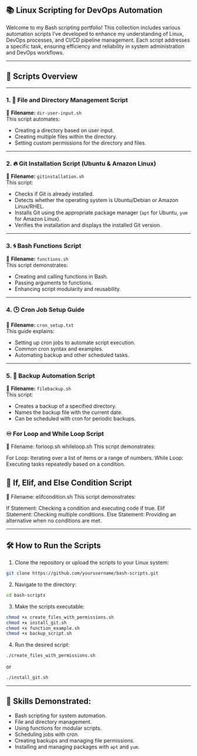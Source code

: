 
## 📚 **Linux Scripting for DevOps Automation**

Welcome to my Bash scripting portfolio! This collection includes various automation scripts I’ve developed to enhance my understanding of Linux, DevOps processes, and CI/CD pipeline
management. Each script addresses a specific task, ensuring efficiency and reliability in system administration and DevOps workflows.

---

## 📄 **Scripts Overview**

---

### 1. 🎯 **File and Directory Management Script**

📑 **Filename:** `dir-user-input.sh`  
This script automates:
- Creating a directory based on user input.
- Creating multiple files within the directory.
- Setting custom permissions for the directory and files.

---

### 2. 🔥 **Git Installation Script (Ubuntu & Amazon Linux)**

📑 **Filename:** `gitinstallation.sh`  
This script:
- Checks if Git is already installed.
- Detects whether the operating system is Ubuntu/Debian or Amazon Linux/RHEL.
- Installs Git using the appropriate package manager (`apt` for Ubuntu, `yum` for Amazon Linux).
- Verifies the installation and displays the installed Git version.

---

### 3. 🌀 **Bash Functions Script**

📑 **Filename:** `functions.sh`  
This script demonstrates:
- Creating and calling functions in Bash.
- Passing arguments to functions.
- Enhancing script modularity and reusability.

---

### 4. 🕒 **Cron Job Setup Guide**

📑 **Filename:** `cron_setup.txt`  
This guide explains:
- Setting up cron jobs to automate script execution.
- Common cron syntax and examples.
- Automating backup and other scheduled tasks.

---

### 5. 📂 **Backup Automation Script**

📑 **Filename:** `filebackup.sh`  
This script:
- Creates a backup of a specified directory.
- Names the backup file with the current date.
- Can be scheduled with cron for periodic backups.
### ♾️ For Loop and While Loop Script
📑 Filename: forloop.sh   whileloop.sh
This script demonstrates:

For Loop: Iterating over a list of items or a range of numbers.
While Loop: Executing tasks repeatedly based on a condition.
## 🔎 If, Elif, and Else Condition Script
📑 Filename: elifcondition.sh
This script demonstrates:

If Statement: Checking a condition and executing code if true.
Elif Statement: Checking multiple conditions.
Else Statement: Providing an alternative when no conditions are met.


---

## 🛠️ **How to Run the Scripts**

1. Clone the repository or upload the scripts to your Linux system:
```bash
git clone https://github.com/yourusername/bash-scripts.git
```

2. Navigate to the directory:
```bash
cd bash-scripts
```

3. Make the scripts executable:
```bash
chmod +x create_files_with_permissions.sh
chmod +x install_git.sh
chmod +x function_example.sh
chmod +x backup_script.sh
```

4. Run the desired script:
```bash
./create_files_with_permissions.sh
```
or
```bash
./install_git.sh
```

---

## 🎯 **Skills Demonstrated:**
- Bash scripting for system automation.
- File and directory management.
- Using functions for modular scripts.
- Scheduling jobs with cron.
- Creating backups and managing file permissions.
- Installing and managing packages with `apt` and `yum`.







